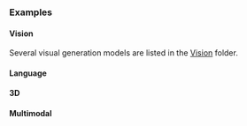 ### Examples

#### Vision

Several visual generation models are listed in the [Vision](./Vision/) folder.

#### Language

#### 3D

#### Multimodal
